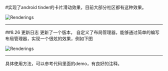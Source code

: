 #实现了android tinder的卡片滑动效果，目前大部分社区都有这种效果。

![Renderings](http://7xjwjf.com1.z0.glb.clouddn.com/gif/android/14400563484ubxt2pu_tuhaokuai_com_0x0.gif) 

---
##8.26 更新日志
更新了一个版本， 自定义了布局管理器，能够通过简单的编写布局管理器，实现一个很炫的效果，例如下图


![Renderings](http://7xjwjf.com1.z0.glb.clouddn.com/gif/android/144054927395sa7d7y_tuhaokuai_com_0x0.gif) 

---
具体使用方法，可以参考代码里面的demo，有良好的注释。